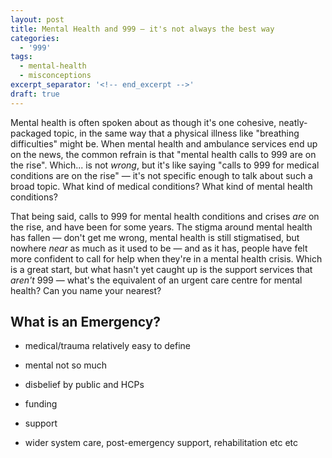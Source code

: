 ```yaml
---
layout: post
title: Mental Health and 999 — it's not always the best way
categories: 
  - '999'
tags:
  - mental-health
  - misconceptions
excerpt_separator: '<!-- end_excerpt -->'
draft: true
---
```


Mental health is often spoken about as though it's one cohesive, neatly-packaged topic, in the same way that a physical
illness like "breathing difficulties" might be. When mental health and ambulance services end up on the news, the
common refrain is that "mental health calls to 999 are on the rise". Which... is not _wrong_, but it's like saying
"calls to 999 for medical conditions are on the rise" &mdash; it's not specific enough to talk about such a broad topic.
What kind of medical conditions? What kind of mental health conditions?

<!-- end_excerpt -->

That being said, calls to 999 for mental health conditions and crises _are_ on the rise, and have been for some years.
The stigma around mental health has fallen &mdash; don't get me wrong, mental health is still stigmatised, but nowhere
_near_ as much as it used to be &mdash; and as it has, people have felt more confident to call for help when they're in
a mental health crisis. Which is a great start, but what hasn't yet caught up is the support services that _aren't_
999 &mdash; what's the equivalent of an urgent care centre for mental health? Can you name your nearest?

## What is an Emergency?
* medical/trauma relatively easy to define
* mental not so much
* disbelief by public and HCPs



* funding
* support
* wider system care, post-emergency support, rehabilitation etc etc
